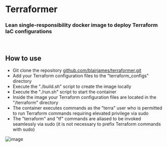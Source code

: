 # Terraformer

### Lean single-responsibility docker image to deploy Terraform IaC configurations

</br>

## How to use
- Git clone the repository [github.com/blairjames/terraformer.git](https://github.com/blairjames/terraformer.git)
- Add your Terraform configuration files to the "terraform_configs" directory
- Execute the "./build.sh" script to create the image locally
- Execute the "./run.sh" script to start the container
- Inside the image your Terraform configuration files are located in the "/terraform" directory
- The container executes commands as the "terra" user who is permitted to run Terraform commands requiring elevated privilege via sudo
- The "terraform" and "tf" commands are aliased to be invoked seamlessly via sudo (it is not necessary to prefix Terraform commands with sudo)

![image](https://github.com/blairjames/terraformer/assets/32350627/f4de448f-f4cf-4643-849a-956b590f6643)
